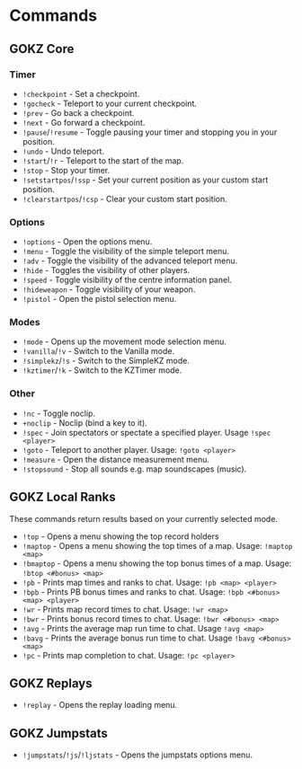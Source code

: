 # Commands

## GOKZ Core

### Timer

 * ```!checkpoint``` - Set a checkpoint.
 * ```!gocheck``` - Teleport to your current checkpoint.
 * ```!prev``` - Go back a checkpoint.
 * ```!next``` - Go forward a checkpoint.
 * ```!pause```/```!resume``` - Toggle pausing your timer and stopping you in your position.
 * ```!undo``` - Undo teleport.
 * ```!start```/```!r``` - Teleport to the start of the map.
 * ```!stop``` - Stop your timer.
 * ```!setstartpos```/```!ssp``` - Set your current position as your custom start position.
 * ```!clearstartpos```/```!csp``` - Clear your custom start position.

### Options

 * ```!options``` - Open the options menu.
 * ```!menu``` - Toggle the visibility of the simple teleport menu.
 * ```!adv``` - Toggle the visibility of the advanced teleport menu.
 * ```!hide``` - Toggles the visibility of other players.
 * ```!speed``` - Toggle visibility of the centre information panel.
 * ```!hideweapon``` - Toggle visibility of your weapon.
 * ```!pistol``` - Open the pistol selection menu.
 
### Modes

 * ```!mode``` - Opens up the movement mode selection menu.
 * ```!vanilla```/```!v``` - Switch to the Vanilla mode.
 * ```!simplekz```/```!s``` - Switch to the SimpleKZ mode.
 * ```!kztimer```/```!k``` - Switch to the KZTimer mode.

### Other

 * ```!nc``` - Toggle noclip.
 * ```+noclip``` - Noclip (bind a key to it).
 * ```!spec``` - Join spectators or spectate a specified player. Usage ```!spec <player>```
 * ```!goto``` - Teleport to another player. Usage: ```!goto <player>```
 * ```!measure``` - Open the distance measurement menu.
 * ```!stopsound``` - Stop all sounds e.g. map soundscapes (music).
 
## GOKZ Local Ranks

These commands return results based on your currently selected mode.
 
 * ```!top``` - Opens a menu showing the top record holders
 * ```!maptop``` - Opens a menu showing the top times of a map. Usage: ```!maptop <map>```
 * ```!bmaptop``` - Opens a menu showing the top bonus times of a map. Usage: ```!btop <#bonus> <map>```
 * ```!pb``` - Prints map times and ranks to chat. Usage: ```!pb <map> <player>```
 * ```!bpb``` - Prints PB bonus times and ranks to chat. Usage: ```!bpb <#bonus> <map> <player>```
 * ```!wr``` - Prints map record times to chat. Usage: ```!wr <map>```
 * ```!bwr``` - Prints bonus record times to chat. Usage: ```!bwr <#bonus> <map>```
 * ```!avg``` - Prints the average map run time to chat. Usage ```!avg <map>```
 * ```!bavg``` - Prints the average bonus run time to chat. Usage ```!bavg <#bonus> <map>```
 * ```!pc``` - Prints map completion to chat. Usage: ```!pc <player>```
 
## GOKZ Replays

 * ```!replay``` - Opens the replay loading menu.
 
## GOKZ Jumpstats

 * ```!jumpstats```/```!js```/```!ljstats``` - Opens the jumpstats options menu.